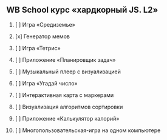 ## WB School курс «хардкорный JS. L2»

1. [ ] Игра «Средиземье»

2. [x] Генератор мемов

3. [ ] Игра «Тетрис»

4. [ ] Приложение «Планировщик задач»

5. [ ] Музыкальный плеер с визуализацией

6. [ ] Игра «Угадай число»

7. [ ] Интерактивная карта с маркерами

8. [ ] Визуализация алгоритмов сортировки

9. [ ] Приложение «Калькулятор калорий»

10. [ ] Многопользовательская-игра на одном компьютере
